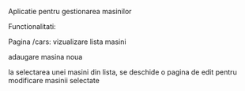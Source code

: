 Aplicatie pentru gestionarea masinilor

Functionalitati:

Pagina /cars:
vizualizare lista masini

adaugare masina noua

la selectarea unei masini din lista, se deschide o pagina de edit pentru modificare masinii selectate
